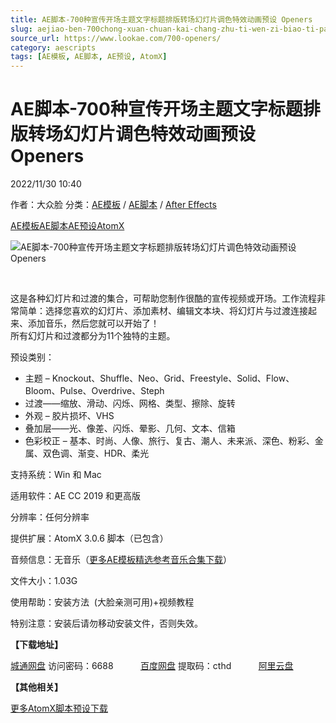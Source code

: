 ```yaml
---
title: AE脚本-700种宣传开场主题文字标题排版转场幻灯片调色特效动画预设 Openers
slug: aejiao-ben-700chong-xuan-chuan-kai-chang-zhu-ti-wen-zi-biao-ti-pai-ban-zhuan-chang-huan-deng-pian-diao-se-te-xiao-dong-hua-yu-she-openers
source_url: https://www.lookae.com/700-openers/
category: aescripts
tags: [AE模板, AE脚本, AE预设, AtomX]
---
```

# AE脚本-700种宣传开场主题文字标题排版转场幻灯片调色特效动画预设 Openers

2022/11/30 10:40

作者：大众脸
分类：[AE模板](https://www.lookae.com/after-effects/other-after-effects/) / [AE脚本](https://www.lookae.com/after-effects/aescripts/) / [After Effects](https://www.lookae.com/after-effects/)

[AE模板](https://www.lookae.com/tag/ae%e6%a8%a1%e6%9d%bf/)[AE脚本](https://www.lookae.com/tag/ae%e8%84%9a%e6%9c%ac/)[AE预设](https://www.lookae.com/tag/ae%e9%a2%84%e8%ae%be/)[AtomX](https://www.lookae.com/tag/atomx/)

![AE脚本-700种宣传开场主题文字标题排版转场幻灯片调色特效动画预设 Openers](https://www.lookae.com/wp-content/uploads/2022/11/39217585.jpg "AE脚本-700种宣传开场主题文字标题排版转场幻灯片调色特效动画预设 Openers-LookAE.com")

[﻿﻿﻿](https://cloud.video.taobao.com//play/u/705956171/p/1/e/6/t/1/389153142282.mp4)

这是各种幻灯片和过渡的集合，可帮助您制作很酷的宣传视频或开场。工作流程非常简单：选择您喜欢的幻灯片、添加素材、编辑文本块、将幻灯片与过渡连接起来、添加音乐，然后您就可以开始了！  
所有幻灯片和过渡都分为11个独特的主题。

预设类别：

* 主题 – Knockout、Shuffle、Neo、Grid、Freestyle、Solid、Flow、Bloom、Pulse、Overdrive、Steph
* 过渡——缩放、滑动、闪烁、网格、类型、擦除、旋转
* 外观 – 胶片损坏、VHS
* 叠加层——光、像差、闪烁、晕影、几何、文本、信箱
* 色彩校正 – 基本、时尚、人像、旅行、复古、潮人、未来派、深色、粉彩、金属、双色调、渐变、HDR、柔光

支持系统：Win 和 Mac

适用软件：AE CC 2019 和更高版

分辨率：任何分辨率

提供扩展：AtomX 3.0.6 脚本（已包含）

音频信息：无音乐（[更多AE模板精选参考音乐合集下载](https://item.taobao.com/item.htm?spm=a1z10.1.w4004-2793089344.4.MUvxbV&id=37289930486)）

文件大小：1.03G

使用帮助：安装方法  (大脸亲测可用)+视频教程

特别注意：安装后请勿移动安装文件，否则失效。

**【下载地址】**

[城通网盘](https://url70.ctfile.com/f/2827370-738771710-fd7886?p=4431) 访问密码：6688           [百度网盘](https://pan.baidu.com/s/1uBrwofeYrI8F-it9o39akw?pwd=cthd) 提取码：cthd           [阿里云盘](https://www.aliyundrive.com/s/MJJecxcFohL)

**【其他相关】**

[更多AtomX脚本预设下载](https://www.lookae.com/tag/atomx/)
